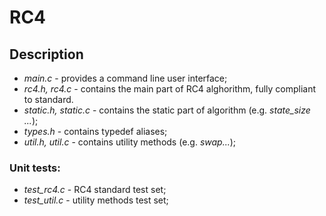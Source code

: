 # RC4

## Description
- *main.c* - provides a command line user interface;
- *rc4.h, rc4.c* - contains the main part of RC4 alghorithm, fully compliant to standard.
- *static.h, static.c* - contains the static part of algorithm (e.g. *state_size ...*);
- *types.h* - contains typedef aliases;
- *util.h, util.c* - contains utility methods (e.g. *swap...*);

### Unit tests:
- *test_rc4.c* - RC4 standard test set;
- *test_util.c* - utility methods test set;

